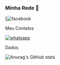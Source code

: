 ### Minha Rede 👋

[![facebook](	https://img.shields.io/badge/Facebook-1877F2?style=for-the-badge&logo=facebook&logoColor=white)

Meu Contatos

[![whatsapp](https://img.shields.io/badge/WhatsApp-25D366?style=for-the-badge&logo=whatsapp&logoColor=white) ](https://api.whatsapp.com/send?phone=SeuNúmero&text=81971175520)

Dados

![Anurag's GitHub stats](https://github-readme-stats.vercel.app/api?username=daniloddn41&show_icons=true&theme=radical)

